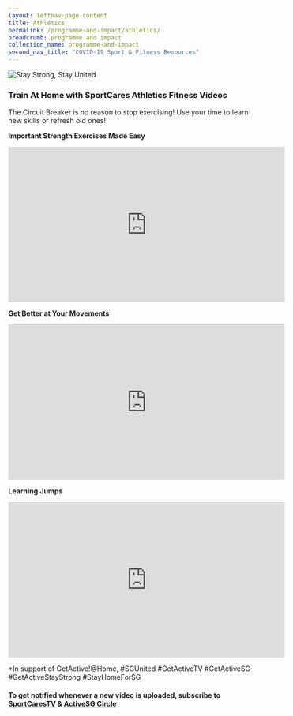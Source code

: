 ```yaml
---
layout: leftnav-page-content
title: Athletics
permalink: /programme-and-impact/athletics/
breadcrumb: programme and impact
collection_name: programme-and-impact
second_nav_title: "COVID-19 Sport & Fitness Resources"
---
```


![Stay Strong, Stay United](/images/staystrongstayunited.jpg)

### Train At Home with SportCares Athletics Fitness Videos 

The Circuit Breaker is no reason to stop exercising! Use your time to learn new skills or refresh old ones!

__Important Strength Exercises Made Easy__
<iframe width="560" height="315" src="https://www.youtube.com/embed/zYnZcVF73HU" frameborder="0" allow="accelerometer; autoplay; encrypted-media; gyroscope; picture-in-picture" allowfullscreen></iframe>

__Get Better at Your Movements__
<iframe width="560" height="315" src="https://www.youtube.com/embed/cQWYbIJqe7c" frameborder="0" allow="accelerometer; autoplay; encrypted-media; gyroscope; picture-in-picture" allowfullscreen></iframe>

__Learning Jumps__
<iframe width="560" height="315" src="https://www.youtube.com/embed/uxTqq-oswtA" frameborder="0" allow="accelerometer; autoplay; encrypted-media; gyroscope; picture-in-picture" allowfullscreen></iframe>

*In support of GetActive!@Home, #SGUnited #GetActiveTV #GetActiveSG #GetActiveStayStrong #StayHomeForSG

#### To get notified whenever a new video is uploaded, subscribe to [SportCaresTV](https://www.youtube.com/c/SportCaresTV) & [ActiveSG Circle](https://circle.myactivesg.com/)

